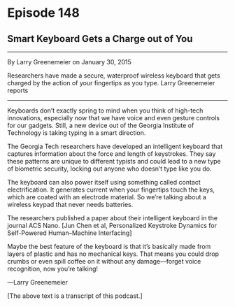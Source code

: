 # Episode 148

## Smart Keyboard Gets a Charge out of You

---

By Larry Greenemeier on January 30, 2015

Researchers have made a secure, waterproof wireless keyboard that gets charged by the action of your fingertips as you type. Larry Greenemeier reports

---

Keyboards don’t exactly spring to mind when you think of high-tech innovations, especially now that we have voice and even gesture controls for our gadgets. Still, a new device out of the Georgia Institute of Technology is taking typing in a smart direction.

The Georgia Tech researchers have developed an intelligent keyboard that captures information about the force and length of keystrokes. They say these patterns are unique to different typists and could lead to a new type of biometric security, locking out anyone who doesn’t type like you do.

The keyboard can also power itself using something called contact electrification. It generates current when your fingertips touch the keys, which are coated with an electrode material. So we’re talking about a wireless keypad that never needs batteries.

The researchers published a paper about their intelligent keyboard in the journal ACS Nano. [Jun Chen et al, Personalized Keystroke Dynamics for Self-Powered Human–Machine Interfacing]

Maybe the best feature of the keyboard is that it’s basically made from layers of plastic and has no mechanical keys. That means you could drop crumbs or even spill coffee on it without any damage—forget voice recognition, now you’re talking!

—Larry Greenemeier

[The above text is a transcript of this podcast.]

